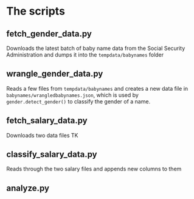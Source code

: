 





# The scripts


## fetch_gender_data.py

Downloads the latest batch of baby name data from the Social Security Administration and dumps it into the `tempdata/babynames` folder

## wrangle_gender_data.py

Reads a few files from `tempdata/babynames` and creates a new data file in `babynames/wrangledbabynames.json`, which is used by `gender.detect_gender()` to classify the gender of a name.

## fetch_salary_data.py

Downloads two data files TK

## classify_salary_data.py

Reads through the two salary files and appends new columns to them


## analyze.py



